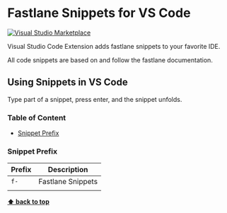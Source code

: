 # Fastlane Snippets for VS Code

[![Visual Studio Marketplace](https://vsmarketplacebadge.apphb.com/version-short/fivethree.vscode-fivethree-snippets.svg?style=flat-square)](https://marketplace.visualstudio.com/items?itemName=fivethree.vscode-fivethree-snippets)

Visual Studio Code Extension adds fastlane snippets to your favorite IDE.

All code snippets are based on and follow the fastlane documentation.

## Using Snippets in VS Code

Type part of a snippet, press enter, and the snippet unfolds.

### Table of Content
* [Snippet Prefix](#snippet-prefix)

### Snippet Prefix

| Prefix | Description |
| ------- | ----------|
| `f-` | Fastlane Snippets |
                                       |
**[⬆ back to top](#table-of-content)**

